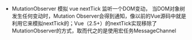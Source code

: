- MutationObserver 模拟 vue nextTick
  监听一个DOM变动， 当DOM对象树发生任何变动时，Mutation Observer会得到通知，像以前的Vue源码中就是利用它来模拟nextTick的；Vue（2.5+）的nextTick实现移除了MutationObserver的方式，取而代之的是使用宏任务MessageChannel